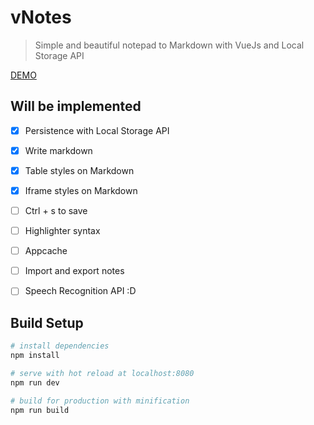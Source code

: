vNotes
======

> Simple and beautiful notepad to Markdown with VueJs and Local Storage API

[DEMO](http://halfeld.github.io/v-notes)

Will be implemented
-------------------

- [x] Persistence with Local Storage API  
- [x] Write markdown
- [x] Table styles on Markdown
- [x] Iframe styles on Markdown
- [ ] Ctrl + s to save
- [ ] Highlighter syntax
- [ ] Appcache
- [ ] Import and export notes
- [ ] Speech Recognition API :D


Build Setup
-----------

``` bash
# install dependencies
npm install

# serve with hot reload at localhost:8080
npm run dev

# build for production with minification
npm run build
```
